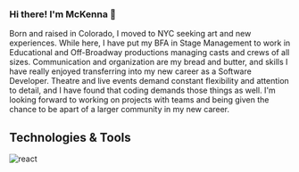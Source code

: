 ### Hi there! I'm McKenna 👋
Born and raised in Colorado, I moved to NYC seeking art and new experiences. While here, I have put my BFA in Stage Management to work in Educational and Off-Broadway productions managing casts and crews of all sizes. Communication and organization are my bread and butter, and skills I have really enjoyed transferring into my new career as a Software Developer. Theatre and live events demand constant flexibility and attention to detail, and I have found that coding demands those things as well. I'm looking forward to working on projects with teams and being given the chance to be apart of a larger community in my new career.

<!--
**mckennakayyy/mckennakayyy** is a ✨ _special_ ✨ repository because its `README.md` (this file) appears on your GitHub profile.

Here are some ideas to get you started:

- 🔭 I’m currently working on ...
- 🌱 I’m currently learning ...
- 👯 I’m looking to collaborate on ...
- 🤔 I’m looking for help with ...
- 💬 Ask me about ...
- 📫 How to reach me: ...
- 😄 Pronouns: ...
- ⚡ Fun fact: ...
-->

## Technologies & Tools
![react](https://img.shields.io/badge/-ReactJs-61DAFB?logo=react&logoColor=white)
